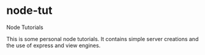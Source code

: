 # node-tut
Node Tutorials

This is some personal node tutorials. It contains simple server creations and the use of express and view engines.
